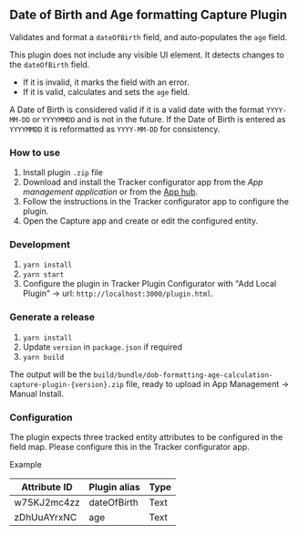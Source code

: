## Date of Birth and Age formatting Capture Plugin

Validates and format a `dateOfBirth` field, and auto-populates the `age` field.

This plugin does not include any visible UI element. It detects changes to the `dateOfBirth` field.

- If it is invalid, it marks the field with an error.
- If it is valid, calculates and sets the `age` field.

A Date of Birth is considered valid if it is a valid date with the format `YYYY-MM-DD` or `YYYYMMDD` and is not in the future.
If the Date of Birth is entered as `YYYYMMDD` it is reformatted as `YYYY-MM-DD` for consistency.

### How to use

1. Install plugin `.zip` file
2. Download and install the Tracker configurator app from the _App management application_ or from the [App hub](https://apps.dhis2.org/app/85d156b7-6e3f-43f0-be57-395449393f7d).
3. Follow the instructions in the Tracker configurator app to configure the plugin.
4. Open the Capture app and create or edit the configured entity.

### Development

1. `yarn install`
2. `yarn start`
3. Configure the plugin in Tracker Plugin Configurator with "Add Local Plugin" -> url: `http://localhost:3000/plugin.html`.

### Generate a release

1. `yarn install`
2. Update `version` in `package.json` if required
3. `yarn build`

The output will be the `build/bundle/dob-formatting-age-calculation-capture-plugin-{version}.zip` file, ready to upload in App Management -> Manual Install.

### Configuration

The plugin expects three tracked entity attributes to be configured in the field map. Please configure this in the Tracker configurator app.

Example

| Attribute ID | Plugin alias | Type |
| ------------ | ------------ | ---- |
| w75KJ2mc4zz  | dateOfBirth  | Text |
| zDhUuAYrxNC  | age          | Text |
